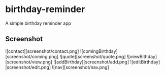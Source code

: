 # birthday-reminder

A simple birthday reminder app

## Screenshot
![contact][screenshot/contact.png]
![comingBirthday][screenshot/coming.png]
![quote][screenshot/quote.png]
![viewBithday][screenshot/view.png]
![addBirthday][screenshot/add.png]
![editBirthday][screenshot/edit.png]
![nav][screenshot/nav.png]
